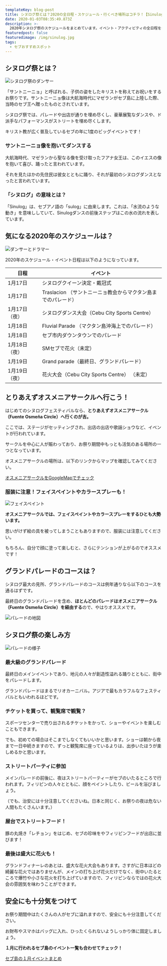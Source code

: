 ```yaml
---
templateKey: blog-post
title: シヌログ祭とは？2020の全日程・スケジュール・行くべき場所はコチラ！【Sinulog2020】
date: 2020-01-03T08:35:49.873Z
description: >-
  2020年シヌログ祭のスケジュールをまとめています。イベント・アクティビティの全日程を公開。行くべき場所や、パレードのコースもチェックして、セブ島最大級のお祭りを楽しみましょう！
featuredpost: false
featuredimage: /img/sinulog.jpg
tags:
  - セブおすすめスポット
---
```

## シヌログ祭とは？

![シヌログ祭のダンサー](/img/sinulog.jpg)

「サントニーニョ」と呼ばれる、子供の姿をしたキリストを称えてお祝いをするお祭りです。サントニーニョ像は大航海時代にマゼランがセブ島に上陸した際、当時のセブ王へ贈ったものとされています。

シヌログ祭では、パレードや出店が通りを埋め尽くし、豪華展覧なダンスや、ド派手なパフォーマンスがストリートを埋め尽くします。

キリスト教が広く普及しているセブの年に1度のビッグイベントです！

### サントニーニョ像を抱いてダンスする

大航海時代、マゼランから聖なる像を受け取ったフアナ女王は、このイエスの像を抱いて喜び、踊ったと言われています。

それを見たほかの先住民は彼女とともに踊り、それが最初のシヌログダンスとなったと言われています。

### 「シヌログ」の意味とは？

「Sinulog」は、セブアノ語の「sulog」に由来します。これは、「水流のような動き」を意味ししていて、Sinulogダンスの前後ステップはこの水の流れを表しています。

## 気になる2020年のスケジュールは？

![ダンサーとドラマー](/img/スクリーンショット-2019-12-28-9.50.10.png)

2020年のスケジュール・イベント日程は以下のようになっています。

| 日程    | イベント                                 |
| ----- | ------------------------------------ |
| 1月17日 | シヌログクイーン決定・戴冠式                         |
| 1月17日 | Traslacion （サントニーニョ教会からマクタン島までのパレード） |
| 1月17日（夜） | シヌログダンス大会（Cebu City Sports Centre）  |
| 1月18日 | Fluvial Parade （マクタン島沖海上でのパレード）      |
| 1月18日 | セブ市内ダウンタウンでのパレード                     |
| 1月18日（夜） | SMセブで花火（未定）                     |
| 1月19日 | Grand parade（最終日、グランドパレード）           |
| 1月19日（夜） | 花火大会（Cebu City Sports Centre）  （未定）    |

## とりあえずオスメニアサークルへ行こう！

はじめてのシヌログフェスティバルなら、**とりあえずオスメニアサークル（Fuente Osmeña Circle）へ行くのが吉。**

ここでは、ステージがセッティングされ、出店の出店や歌謡ショウなど、イベントが行われています。

サークルを中心に人が賑わっており、お祭り期間中もっとも活気のある場所の一つとなっています。

オスメニアサークルの場所は、以下のリンクからマップを確認してみてください。

[オスメニアサークルをGoogleMapでチェック](https://goo.gl/maps/o2BGWta6aPaySu1z7)



### 服装に注意！フェイスペイントやカラースプレーも！

![フェイスペイント](/img/スクリーンショット-2020-01-03-17.40.29.png)


**オスメニアサークルでは、フェイスペイントやカラースプレーをするひとも大勢います。**

思いがけず絵の具を被ってしまうこともありますので、服装には注意してください。

もちろん、自分で顔に塗って楽しむと、さらにテンションが上がるのでオススメです！



## グランドパレードのコースは？

シヌログ最大の見所、グランドパレードのコースは例年通りなら以下のコースを通るはずです。

最終日のグランドパレードを含め、**ほとんどのパレードはオスメニアサークル（Fuente Osmeña Circle）を経由する**ので、やはりオススメです。

![パレードの地図](/img/sinulog-map.jpg)

## シヌログ祭の楽しみ方

![パレードの様子](/img/スクリーンショット-2019-12-28-10.02.34.png)

### 最大級のグランドパレード

最終日のメインイベントであり、地元の人々が創造性溢れる踊りとともに、街中をパレードします。

グランドパレードはまるでリオカーニバル。アジアで最もカラフルなフェスティバルともいわれるほどです。

### チケットを買って、観覧席で観覧？

スポーツセンターで売り出されるチケットをかって、ショーやイベントを楽しむこともできます。

でも、初めての場合はそこまでしなくてもいいかと思います。ショーは朝から夜まで一日中続きますので、ずっと観覧席に座っているよりは、出歩いたほうが楽しめるかと思います。

### ストリートパーティに参加

メインパレードの前後に、夜はストリートパーティーがセブのいたるところで行われます。フィリピンの人々とともに、顔をペイントしたり、ビールを浴びましょう。

（でも、治安には十分注意してくださいね。日本と同じく、お祭りの夜は危ない人間もたくさんいます。）

### 屋台でストリートフード！

豚の丸焼き「レチョン」をはじめ、セブの珍味をやフィリピンフードが出店に並びます！

### 最後は盛大に花火も！

グランドフィナーレのあとは、盛大な花火大会もあります。さすがに日本ほどの綺麗な花火ではありませんが、メインの打ち上げ花火だけでなく、街中いたるところで爆竹や小さな花火を打ち上げていますので、フィリピンならではの花火大会の雰囲気を味わうことができます。

## 安全にも十分気をつけて

お祭り期間中はたくさんの人がセブに溢れますので、安全にも十分注意してください。

お財布やスマホはバッグに入れ、ひったくられないようしっかり体に固定しましょう。

**１月に行われるセブ島のイベント一覧も合わせてチェック！**

[セブ島の１月イベントまとめ](https://www.ss-guesthouse.com/calender/2020/Jan)
